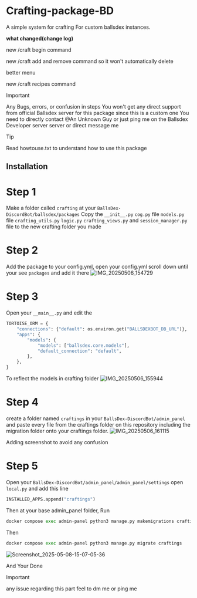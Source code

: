 # Crafting-package-BD
A simple system for crafting For custom ballsdex instances.

**what changed(change log)**

new /craft begin command

new /craft add and remove command so it won't automatically delete 

better menu 

new /craft recipes command 


> [!IMPORTANT]
> Any Bugs, errors, or confusion in steps You won't get any direct support from official Ballsdex server for this package since this is a custom one You need to directly contact @An Unknown Guy or just ping me on the Ballsdex Developer server server or direct message me 

> [!Tip]
> Read howtouse.txt to understand how to use this package 
> 
## Installation 

# Step 1 
Make a folder called `crafting` at your `BallsDex-DiscordBot/ballsdex/packages`
Copy the `__init__.py` `cog.py` file `models.py` file `crafting_utils.py` `logic.py` `crafting_views.py` and `session_manager.py` file to the new crafting folder you made 

# Step 2 
Add the package to your config.yml, open your config.yml scroll down until your see 
`packages` and add it there 
![IMG_20250506_154729](https://github.com/user-attachments/assets/c035eeaf-642d-4630-a5df-aaca6edb58ea)

# Step 3 
Open your `__main__.py` and edit the 
```py
TORTOISE_ORM = {
    "connections": {"default": os.environ.get("BALLSDEXBOT_DB_URL")},
    "apps": {
        "models": {
            "models": ["ballsdex.core.models"],
            "default_connection": "default",
        },
    },
}
```

To reflect the models in crafting folder ![IMG_20250506_155944](https://github.com/user-attachments/assets/412695ee-d6ca-4f29-bb28-9aa08167b978)

# Step 4 
create a folder named `craftings` in your `BallsDex-DiscordBot/admin_panel` and paste every file from the craftings
folder on this repository including the migration folder onto your craftings folder.
![IMG_20250506_161115](https://github.com/user-attachments/assets/3ce13bce-ffd5-4fc3-8754-cad022660036)

Adding screenshot to avoid any confusion

# Step 5 
Open your `BallsDex-DiscordBot/admin_panel/admin_panel/settings` open `local.py` and add this line 
```py
INSTALLED_APPS.append("craftings")
```
Then at your base admin_panel folder,
Run  

```py
docker compose exec admin-panel python3 manage.py makemigrations craftings
```
Then 

```py
docker compose exec admin-panel python3 manage.py migrate craftings
```
![Screenshot_2025-05-08-15-07-05-36](https://github.com/user-attachments/assets/b78825a4-8076-4c6f-873e-ced65451e7e2)


And Your Done 
> [!IMPORTANT]
> any issue regarding this part feel to dm me or ping me 
